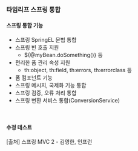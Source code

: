 ### 타임리프 스프링 통합
#### 스프링 통합 기능
- 스프링 SpringEL 문법 통합
- 스프링 빈 호출 지원
  - ${@myBean.doSomething()} 등
- 편리한 폼 관리 속성 지원
  - th:object, th:field, th:errors, th:errorclass 등
- 폼 컴포넌트 기능
- 스프링 메시지, 국제화 기능 통합
- 스프링 검증, 오류 처리 통합
- 스프링 변환 서비스 통합(ConversionService)
<br>

#### 수정 테스트

>
[출처] 스프링 MVC 2 - 김영한, 인프런
